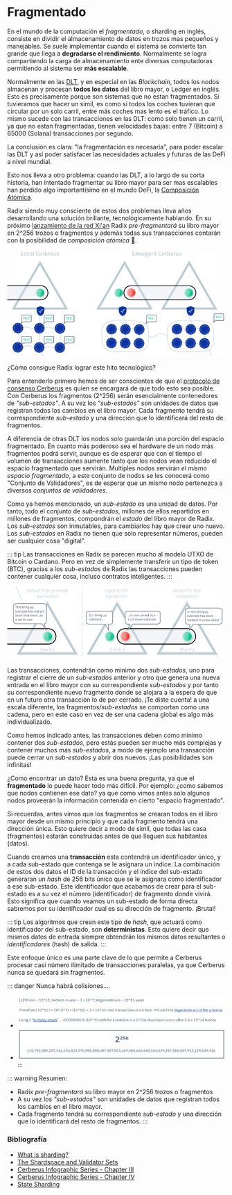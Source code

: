 # Fragmentado

En el mundo de la computación el *fragmentado*, o sharding en inglés, consiste en dividir el almacenamiento de datos en trozos mas pequeños y manejables. Se suele implementar cuando el sistema se convierte tan grande que llega a **degradarse el rendimiento**. Normalmente se logra compartiendo la carga de almacenamiento ente diversas computadoras permitiendo al sistema ser **más escalable**.  

Normalmente en las [DLT](/fundamentos/#¿que-es-un-dlt.md), y en especial en las *Blockchain*, todos los nodos almacenan y procesan **todos los datos** del libro mayor, o Ledger en inglés. Esto es precisamente porque son sistemas que no estan fragmentados. Si tuvieramos que hacer un simil, es como si todos los coches tuvieran que circular por un solo carril, entre más coches mas lento es el tráfico. Lo mismo sucede con las transacciones en las DLT: como solo tienen un carril, ya que no estan fragmentadas, tienen velocidades bajas: entre 7 (Bitcoin) a 65000 (Solana) transacciones por segundo. 

La conclusión es clara: "la fragmentación es necesaria", para poder escalar las DLT y así poder satisfacer las necesidades actuales y futuras de las DeFi a nivel mundial. 

Esto nos lleva a otro problema: cuando las DLT, a lo largo de su corta historia, han intentado fragmentar su libro mayor para ser mas escalables han perdido algo importantísimo en el mundo DeFi, la [Composición Atómica](/radix/unidad4.md).

Radix siendo muy consciente de estos dos problemas lleva años desarrollando una solución brillante, tecnológicamente hablando. En su próximo [lanzamiento de la red Xi'an](/scrypto/roadmap.md) Radix *pre-fragmentará* su libro mayor en 2^256 trozos o fragmentos y además todas sus transacciones contarán con la posibilidad de *composición atómica* 🤯.

![cerberus](./img/cerberus1.png)

¿Cómo consigue Radix lograr este hito tecnológico?

Para entenderlo primero hemos de ser conscientes de que el [protocolo de consenso Cerberus](/radix/unidad3.md) es quien se encargará de que todo esto sea posible. Con Cerberus los fragmentos (2^256) serán esencialmente contenedores de *"sub-estados"*. A su vez los *"sub-estados"* son unidades de datos que registran todos los cambios en el libro mayor. Cada fragmento tendrá su correspondiente *sub-estado* y una dirección que lo identificará del resto de fragmentos. 

A diferencia de otras DLT los nodos solo guardarán una porción del espacio fragmentado. En cuanto más poderoso sea el hardware de un nodo más fragmentos podrá servir, aunque es de esperar que con el tiempo el volumen de transacciones aumente tanto que los nodos vean reducido el espacio fragmentado que servirán. Multiples nodos servirán *el mismo espacio fragmentado*, a este conjunto de nodos se les conocerá como "Conjunto de Validadores", es de esperar que un mismo nodo pertenezca a diversos *conjuntos de validadores*. 

Como ya hemos mencionado, un *sub-estado* es una unidad de datos. Por tanto, todo el conjunto de *sub-estados*, millones de ellos repartidos en millones de fragmentos, compondrán el *estado* del libro mayor de Radix. Los *sub-estados* son inmutables, para cambiarlos hay que crear uno nuevo. Los *sub-estados* en Radix no tienen que solo representar números, pueden ser cualquier cosa "digital".

::: tip
Las transacciones en Radix se parecen mucho al modelo UTXO de Bitcoin o Cardano. Pero en vez de simplemente transferir un tipo de token (BTC), gracias a los *sub-estados* de Radix las transacciones pueden contener cualquier cosa, incluso contratos inteligentes. 
:::

![subestados](./img/subestados1.png)

Las transacciones, contendrán como mínimo dos *sub-estados*, uno para registrar el cierre de un *sub-estados* anterior y otro que genera una nueva entrada en el libro mayor con su correspondiente *sub-estados* y por tanto su correspondiente nuevo fragmento donde se alojara a la espera de que en un futuro otra transacción lo de por cerrado. ¡Te diste cuenta! a una escala diferente, los fragmentos/*sub-estados* se comportan como una cadena, pero en este caso en vez de ser una cadena global es algo más individualizado. 

Como hemos indicado antes, las transacciones deben como mínimo contener dos *sub-estados*, pero estás pueden ser mucho más complejas y contener muchos más *sub-estados*, a modo de ejemplo una transacción puede cerrar un *sub-estados* y abrir dos nuevos. ¡Las posibilidades son infinitas!

¿Como encontrar un dato? Esta es una buena pregunta, ya que el **fragmentado** lo puede hacer todo más difícil. Por ejemplo: ¿como sabemos que nodos contienen ese dato? ya que como vimos antes solo algunos nodos proveerán la información contenida en cierto "espacio fragmentado".

Si recuerdas, antes vimos que los fragmentos se crearan todos en el libro mayor desde un mismo principio y que cada fragmento tendrá una dirección única. Esto quiere decir a modo de símil, que todas las casa (fragmentos) estarán construidas antes de que lleguen sus habitantes (datos).

Cuando creamos una **transacción** esta contendrá un identificador único, y a cada sub-estado que contenga se le asignara un indice. La combinación de estos dos datos el ID de la transacción y el índice del sub-estado generaran un *hash* de 256 bits único que se le asignara como identificador a ese sub-estado. Este identificador que acabamos de crear para el sub-estado es a su vez el número (identificador) de fragmento donde vivirá. Esto significa que cuando veamos un sub-estado de forma directa sabremos por su identificador cual es su dirección de fragmento. ¡Brutal!

::: tip
Los algoritmos que crean este tipo de *hash*, que actuará como identificador del sub-estado, son **deterministas**. Esto quiere decir que mismos datos de entrada siempre obtendrán los mismos datos resultantes o *identificadores* (hash) de salida.
:::

Este enfoque único es una parte clave de lo que permite a Cerberus procesar casi número ilimitado de transacciones paralelas, ya que Cerberus nunca se quedará sin fragmentos.

::: danger Nunca habrá colisiones....
- ![subestados](./img/subestados2.png)
- ![subestados](./img/subestados3.png)
:::


::: warning Resumen:
- Radix *pre-fragmentará* su libro mayor en 2^256 trozos o fragmentos
- A su vez los *"sub-estados"* son unidades de datos que registran todos los cambios en el libro mayor.
- Cada fragmento tendrá su correspondiente *sub-estado* y una dirección que lo identificará del resto de fragmentos.
:::


### Bibliografía
- [What is sharding?](https://learn.radixdlt.com/article/what-is-sharding)
- [The Shardspace and Validator Sets](https://www.radixdlt.com/post/cerberus-infographic-series-chapter-ii)
- [Cerberus Infographic Series - Chapter III](https://www.radixdlt.com/post/cerberus-infographic-series-chapter-iii)
- [Cerberus Infographic Series - Chapter IV](https://www.radixdlt.com/post/cerberus-infographic-series-chapter-iv)
- [State Sharding](https://www.youtube.com/watch?v=u0GyEYvK7EI)
